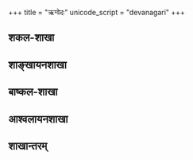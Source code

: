 +++
title = "ऋग्वेदः"
unicode_script = "devanagari"
+++
## शकल-शाखा

## शाङ्खायनशाखा

## बाष्कल-शाखा

## आश्वलायनशाखा

## शाखान्तरम्

